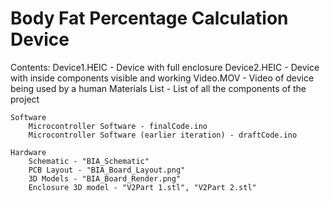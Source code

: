 # Body Fat Percentage Calculation Device

Contents:
    Device1.HEIC - Device with full enclosure
    Device2.HEIC - Device with inside components visible and working
    Video.MOV - Video of device being used by a human
    Materials List - List of all the components of the project

	Software 
		Microcontroller Software - finalCode.ino
		Microcontroller Software (earlier iteration) - draftCode.ino

	Hardware
		Schematic - "BIA_Schematic"
		PCB Layout - "BIA_Board_Layout.png"
		3D Models - "BIA_Board_Render.png"
		Enclosure 3D model - "V2Part 1.stl", "V2Part 2.stl"